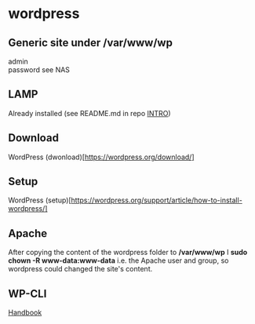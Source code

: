 # wordpress

## Generic site under /var/www/wp

admin  
password see NAS

## LAMP

Already installed (see README.md in repo [INTRO](https://github.com/PhP-Pj/Intro/blob/master/README.md))

## Download

WordPress (dwonload)[https://wordpress.org/download/]

## Setup

WordPress (setup)[https://wordpress.org/support/article/how-to-install-wordpress/]

## Apache

After copying the content of the wordpress folder to **/var/www/wp** I **sudo chown -R www-data:www-data** i.e. the Apache user and group, so wordpress could changed the site's content.

## WP-CLI

[Handbook](https://make.wordpress.org/cli/handbook/)
